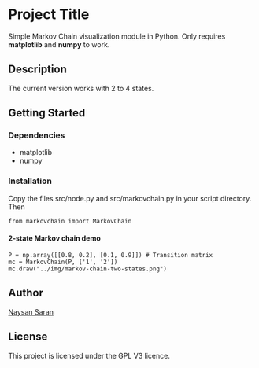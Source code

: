 # Project Title

Simple Markov Chain visualization module in Python. Only requires **matplotlib** and **numpy** to work.

## Description

The current version works with 2 to 4 states. 

## Getting Started

### Dependencies

* matplotlib
* numpy

### Installation

Copy the files src/node.py and src/markovchain.py in your script directory. Then

```
from markovchain import MarkovChain
```

#### 2-state Markov chain demo

```
P = np.array([[0.8, 0.2], [0.1, 0.9]]) # Transition matrix
mc = MarkovChain(P, ['1', '2'])
mc.draw("../img/markov-chain-two-states.png")
```


## Author

[Naysan Saran](naysan.ca)

## License

This project is licensed under the GPL V3 licence.

